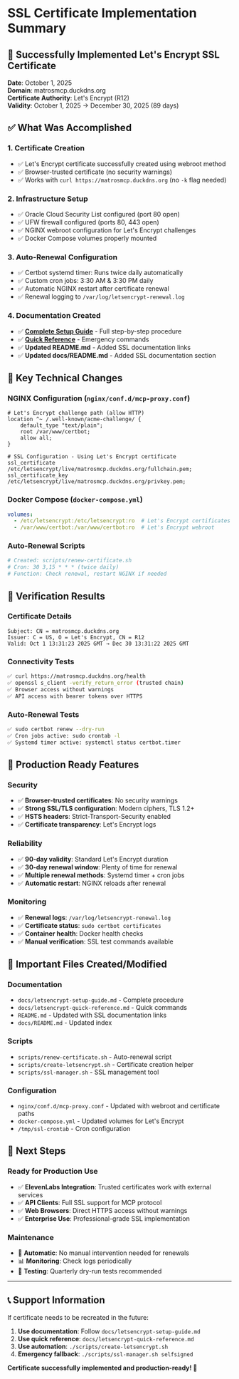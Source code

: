# SSL Certificate Implementation Summary

## 🎉 Successfully Implemented Let's Encrypt SSL Certificate

**Date**: October 1, 2025  
**Domain**: matrosmcp.duckdns.org  
**Certificate Authority**: Let's Encrypt (R12)  
**Validity**: October 1, 2025 → December 30, 2025 (89 days)  

## ✅ What Was Accomplished

### 1. **Certificate Creation**
- ✅ Let's Encrypt certificate successfully created using webroot method
- ✅ Browser-trusted certificate (no security warnings)
- ✅ Works with `curl https://matrosmcp.duckdns.org` (no `-k` flag needed)

### 2. **Infrastructure Setup**
- ✅ Oracle Cloud Security List configured (port 80 open)
- ✅ UFW firewall configured (ports 80, 443 open)
- ✅ NGINX webroot configuration for Let's Encrypt challenges
- ✅ Docker Compose volumes properly mounted

### 3. **Auto-Renewal Configuration**
- ✅ Certbot systemd timer: Runs twice daily automatically
- ✅ Custom cron jobs: 3:30 AM & 3:30 PM daily
- ✅ Automatic NGINX restart after certificate renewal
- ✅ Renewal logging to `/var/log/letsencrypt-renewal.log`

### 4. **Documentation Created**
- ✅ **[Complete Setup Guide](letsencrypt-setup-guide.md)** - Full step-by-step procedure
- ✅ **[Quick Reference](letsencrypt-quick-reference.md)** - Emergency commands
- ✅ **Updated README.md** - Added SSL documentation links
- ✅ **Updated docs/README.md** - Added SSL documentation section

## 🔧 Key Technical Changes

### NGINX Configuration (`nginx/conf.d/mcp-proxy.conf`)
```nginx
# Let's Encrypt challenge path (allow HTTP)
location ^~ /.well-known/acme-challenge/ {
    default_type "text/plain";
    root /var/www/certbot;
    allow all;
}

# SSL Configuration - Using Let's Encrypt certificate
ssl_certificate /etc/letsencrypt/live/matrosmcp.duckdns.org/fullchain.pem;
ssl_certificate_key /etc/letsencrypt/live/matrosmcp.duckdns.org/privkey.pem;
```

### Docker Compose (`docker-compose.yml`)
```yaml
volumes:
  - /etc/letsencrypt:/etc/letsencrypt:ro  # Let's Encrypt certificates
  - /var/www/certbot:/var/www/certbot:ro  # Let's Encrypt webroot
```

### Auto-Renewal Scripts
```bash
# Created: scripts/renew-certificate.sh
# Cron: 30 3,15 * * * (twice daily)
# Function: Check renewal, restart NGINX if needed
```

## 🧪 Verification Results

### Certificate Details
```
Subject: CN = matrosmcp.duckdns.org
Issuer: C = US, O = Let's Encrypt, CN = R12
Valid: Oct 1 13:31:23 2025 GMT → Dec 30 13:31:22 2025 GMT
```

### Connectivity Tests
```bash
✅ curl https://matrosmcp.duckdns.org/health
✅ openssl s_client -verify_return_error (trusted chain)
✅ Browser access without warnings
✅ API access with bearer tokens over HTTPS
```

### Auto-Renewal Tests
```bash
✅ sudo certbot renew --dry-run
✅ Cron jobs active: sudo crontab -l
✅ Systemd timer active: systemctl status certbot.timer
```

## 🚀 Production Ready Features

### Security
- ✅ **Browser-trusted certificates**: No security warnings
- ✅ **Strong SSL/TLS configuration**: Modern ciphers, TLS 1.2+
- ✅ **HSTS headers**: Strict-Transport-Security enabled
- ✅ **Certificate transparency**: Let's Encrypt logs

### Reliability
- ✅ **90-day validity**: Standard Let's Encrypt duration
- ✅ **30-day renewal window**: Plenty of time for renewal
- ✅ **Multiple renewal methods**: Systemd timer + cron jobs
- ✅ **Automatic restart**: NGINX reloads after renewal

### Monitoring
- ✅ **Renewal logs**: `/var/log/letsencrypt-renewal.log`
- ✅ **Certificate status**: `sudo certbot certificates`
- ✅ **Container health**: Docker health checks
- ✅ **Manual verification**: SSL test commands available

## 📁 Important Files Created/Modified

### Documentation
- `docs/letsencrypt-setup-guide.md` - Complete procedure
- `docs/letsencrypt-quick-reference.md` - Quick commands
- `README.md` - Updated with SSL documentation links
- `docs/README.md` - Updated index

### Scripts
- `scripts/renew-certificate.sh` - Auto-renewal script
- `scripts/create-letsencrypt.sh` - Certificate creation helper
- `scripts/ssl-manager.sh` - SSL management tool

### Configuration
- `nginx/conf.d/mcp-proxy.conf` - Updated with webroot and certificate paths
- `docker-compose.yml` - Updated volumes for Let's Encrypt
- `/tmp/ssl-crontab` - Cron configuration

## 🎯 Next Steps

### Ready for Production Use
- ✅ **ElevenLabs Integration**: Trusted certificates work with external services
- ✅ **API Clients**: Full SSL support for MCP protocol
- ✅ **Web Browsers**: Direct HTTPS access without warnings
- ✅ **Enterprise Use**: Professional-grade SSL implementation

### Maintenance
- 🔄 **Automatic**: No manual intervention needed for renewals
- 📊 **Monitoring**: Check logs periodically
- 🧪 **Testing**: Quarterly dry-run tests recommended

---

## 📞 Support Information

If certificate needs to be recreated in the future:

1. **Use documentation**: Follow `docs/letsencrypt-setup-guide.md`
2. **Use quick reference**: `docs/letsencrypt-quick-reference.md`
3. **Use automation**: `./scripts/create-letsencrypt.sh`
4. **Emergency fallback**: `./scripts/ssl-manager.sh selfsigned`

**Certificate successfully implemented and production-ready! 🎉**